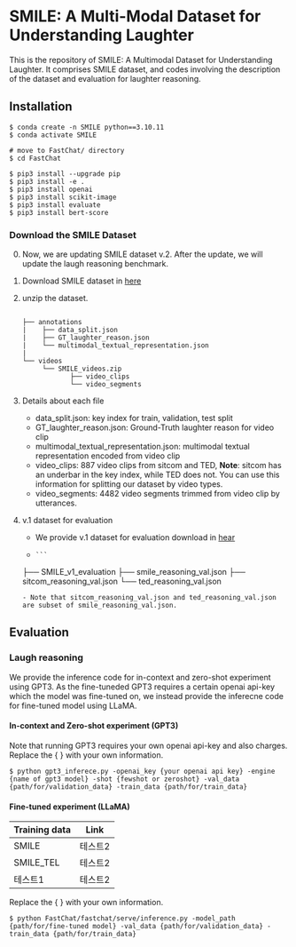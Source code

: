 # SMILE: A Multi-Modal Dataset for Understanding Laughter

This is the repository of SMILE: A Multimodal Dataset for Understanding Laughter. 
It comprises SMILE dataset, and codes involving the description of the dataset and evaluation for laughter reasoning.

## Installation
```
$ conda create -n SMILE python==3.10.11
$ conda activate SMILE

# move to FastChat/ directory
$ cd FastChat

$ pip3 install --upgrade pip  
$ pip3 install -e .
$ pip3 install openai
$ pip3 install scikit-image
$ pip3 install evaluate
$ pip3 install bert-score
```


### Download the SMILE Dataset
0. Now, we are updating SMILE dataset v.2. After the update, we will update the laugh reasoning benchmark.
1. Download SMILE dataset in [here](https://drive.google.com/file/d/15KjSeYn3tjiHXiswLgffmxPEoMYtepv2/view?usp=sharing)
2. unzip the dataset.

    ```
    
    ├── annotations
    |    ├── data_split.json
    |    ├── GT_laughter_reason.json
    |    └── multimodal_textual_representation.json
    |
    └── videos
         └── SMILE_videos.zip
                ├── video_clips
                └── video_segments
    
    ``` 
3. Details about each file
   - data_split.json: key index for train, validation, test split
   - GT_laughter_reason.json: Ground-Truth laughter reason for video clip
   - multimodal_textual_representation.json: multimodal textual representation encoded from video clip
   - video_clips: 887 video clips from sitcom and TED, **Note**: sitcom has an underbar in the key index, while TED does not. You can use this information for splitting our dataset by video types.
   - video_segments: 4482 video segments trimmed from video clip by utterances.

4. v.1 dataset for evaluation
   - We provide v.1 dataset for evaluation download in [hear](https://drive.google.com/file/d/19xsaRmZ6OC84iHnYHO5GwS_jlSZnGNzk/view?usp=sharing)
   -     ```
    
    ├── SMILE_v1_evaluation
         ├── smile_reasoning_val.json
         ├── sitcom_reasoning_val.json
         └── ted_reasoning_val.json
    ``` 
   - Note that sitcom_reasoning_val.json and ted_reasoning_val.json are subset of smile_reasoning_val.json.

## Evaluation

### Laugh reasoning 
We provide the inference code for in-context and zero-shot experiment using GPT3. 
As the fine-tuneded GPT3 requires a certain openai api-key which the model was fine-tuned on, we instead provide the inferecne code for fine-tuned model using LLaMA. 

#### In-context and Zero-shot experiment (GPT3)
Note that running GPT3 requires your own openai api-key and also charges.
Replace the { } with your own information. 
```
$ python gpt3_inferece.py -openai_key {your openai api key} -engine {name of gpt3 model} -shot {fewshot or zeroshot} -val_data {path/for/validation_data} -train_data {path/for/train_data} 
```
#### Fine-tuned experiment (LLaMA)
| Training data | Link |
|-------------|------|
| SMILE       | 테스트2 |
| SMILE_TEL   | 테스트2 |
| 테스트1        | 테스트2 |

Replace the { } with your own information. 
```
$ python FastChat/fastchat/serve/inference.py -model_path {path/for/fine-tuned model} -val_data {path/for/validation_data} -train_data {path/for/train_data} 
```
